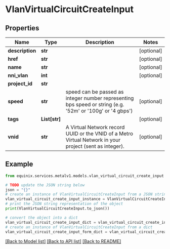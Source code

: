 # VlanVirtualCircuitCreateInput


## Properties

Name | Type | Description | Notes
------------ | ------------- | ------------- | -------------
**description** | **str** |  | [optional] 
**href** | **str** |  | [optional] 
**name** | **str** |  | [optional] 
**nni_vlan** | **int** |  | [optional] 
**project_id** | **str** |  | 
**speed** | **str** | speed can be passed as integer number representing bps speed or string (e.g. &#39;52m&#39; or &#39;100g&#39; or &#39;4 gbps&#39;) | [optional] 
**tags** | **List[str]** |  | [optional] 
**vnid** | **str** | A Virtual Network record UUID or the VNID of a Metro Virtual Network in your project (sent as integer). | [optional] 

## Example

```python
from equinix.services.metalv1.models.vlan_virtual_circuit_create_input import VlanVirtualCircuitCreateInput

# TODO update the JSON string below
json = "{}"
# create an instance of VlanVirtualCircuitCreateInput from a JSON string
vlan_virtual_circuit_create_input_instance = VlanVirtualCircuitCreateInput.from_json(json)
# print the JSON string representation of the object
print(VlanVirtualCircuitCreateInput.to_json())

# convert the object into a dict
vlan_virtual_circuit_create_input_dict = vlan_virtual_circuit_create_input_instance.to_dict()
# create an instance of VlanVirtualCircuitCreateInput from a dict
vlan_virtual_circuit_create_input_form_dict = vlan_virtual_circuit_create_input.from_dict(vlan_virtual_circuit_create_input_dict)
```
[[Back to Model list]](../README.md#documentation-for-models) [[Back to API list]](../README.md#documentation-for-api-endpoints) [[Back to README]](../README.md)


